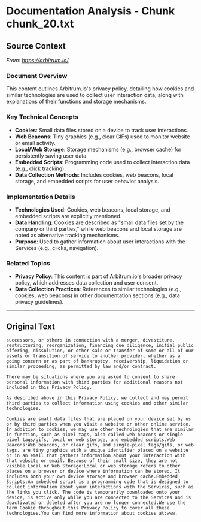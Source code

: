 # Documentation Analysis - Chunk chunk_20.txt

## Source Context
*From: https://arbitrum.io/*

### Document Overview  
This content outlines Arbitrum.io's privacy policy, detailing how cookies and similar technologies are used to collect user interaction data, along with explanations of their functions and storage mechanisms.  

### Key Technical Concepts  
- **Cookies**: Small data files stored on a device to track user interactions.  
- **Web Beacons**: Tiny graphics (e.g., clear GIFs) used to monitor website or email activity.  
- **Local/Web Storage**: Storage mechanisms (e.g., browser cache) for persistently saving user data.  
- **Embedded Scripts**: Programming code used to collect interaction data (e.g., click tracking).  
- **Data Collection Methods**: Includes cookies, web beacons, local storage, and embedded scripts for user behavior analysis.  

### Implementation Details  
- **Technologies Used**: Cookies, web beacons, local storage, and embedded scripts are explicitly mentioned.  
- **Data Handling**: Cookies are described as "small data files set by the company or third parties," while web beacons and local storage are noted as alternative tracking mechanisms.  
- **Purpose**: Used to gather information about user interactions with the Services (e.g., clicks, navigation).  

### Related Topics  
- **Privacy Policy**: This content is part of Arbitrum.io's broader privacy policy, which addresses data collection and user consent.  
- **Data Collection Practices**: References to similar technologies (e.g., cookies, web beacons) in other documentation sections (e.g., data privacy guidelines).

---

## Original Text
```
successors, or others in connection with a merger, divestiture, restructuring, reorganization, financing due diligence, initial public offering, dissolution, or other sale or transfer of some or all of our assets or transition of service to another provider, whether as a going concern or as part of bankruptcy, receivership, liquidation or similar proceeding, as permitted by law and/or contract.

There may be situations where you are asked to consent to share personal information with third parties for additional reasons not included in this Privacy Policy.

As described above in this Privacy Policy, we collect and may permit third parties to collect information using cookies and other similar technologies.

Cookies are small data files that are placed on your device set by us or by third parties when you visit a website or other online service. In addition to cookies, we may use other technologies that are similar in function, such as pixel tags, also called web beacons or single-pixel tags/gifs, local or web storage, and embedded scripts.Web Beacons:Web beacons, or clear gifs, and single-pixel tags/gifs, or web tags, are tiny graphics with a unique identifier placed on a website or in an email that gathers information about your interaction with that website or email. Because of their small size, they are not visible.Local or Web Storage:Local or web storage refers to other places on a browser or device where information can be stored. It includes both your own device storage and browser cache.Embedded Scripts:An embedded script is a programming code that is designed to collect information about your interactions with the Services, such as the links you click. The code is temporarily downloaded onto your device, is active only while you are connected to the Services and is deactivated or deleted after you are no longer connected.We use the term Cookie throughout this Privacy Policy to cover all these technologies.You can find more information about cookies at:www.
```